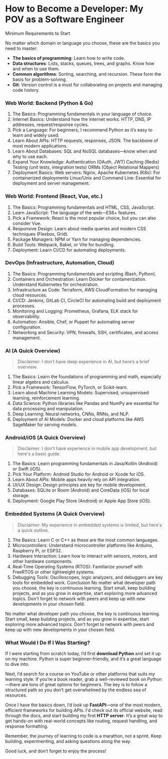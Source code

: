 # How to Become a Developer: My POV as a Software Engineer

Minimum Requirements to Start

No matter which domain or language you choose, these are the basics you need to master:

- **The basics of programming**: Learn how to write code.
- **Data structures**: Lists, stacks, queues, trees, and graphs. Know how and when to use them.
- **Common algorithms**: Sorting, searching, and recursion. These form the basis for problem-solving.
- **Git**: Version control is a must for collaborating on projects and managing code history.

### Web World: Backend (Python & Go)

1. The Basics: Programming fundamentals in your language of choice.
2. Internet Basics: Understand how the internet works.
HTTP, DNS, IP addresses, request/response cycles.
3. Pick a Language: For beginners, I recommend Python as it’s easy to learn and widely used.
4. Learn About APIs: HTTP requests, responses, JSON. The backbone of most modern applications.
5. Learn About Databases: SQL and NoSQL databases—know when and why to use each.
6. Expand Your Knowledge:
Authentication (OAuth, JWT)
Caching (Redis)
Testing (unit tests, integration tests)
ORMs (Object Relational Mappers)
7. Deployment Basics:
Web servers: Nginx, Apache
Kubernetes (K8s): For containerized deployments
Linux/Unix and Command Line: Essential for deployment and server management.

### Web World: Frontend (React, Vue, etc.)

1. The Basics: Programming fundamentals and HTML, CSS, JavaScript.
2. Learn JavaScript: The language of the web—ES6+ features.
3. Pick a Framework:
React is the most popular choice, but you can also consider Vue.
4. Responsive Design: Learn about media queries and modern CSS techniques (Flexbox, Grid).
5. Package Managers: NPM or Yarn for managing dependencies.
6. Build Tools: Webpack, Babel, or Vite for bundling.
7. Deployment:
Learn CI/CD for automating deployments.

### DevOps (Infrastructure, Automation, Cloud)

1. The Basics: Programming fundamentals and scripting (Bash, Python).
2. Containers and Orchestration:
Learn Docker for containerization.
Understand Kubernetes for orchestration.
3. Infrastructure as Code:
Terraform, AWS CloudFormation for managing cloud resources.
4. CI/CD: Jenkins, GitLab CI, CircleCI for automating build and deployment processes.
5. Monitoring and Logging: Prometheus, Grafana, ELK stack for observability.
6. Automation: Ansible, Chef, or Puppet for automating server configuration.
7. Networking and Security: VPN, firewalls, SSH, certificates, and access management.

### AI (A Quick Overview)

> Disclaimer: I don’t have deep experience in AI, but here’s a brief overview.
> 
1. The Basics: Learn the foundations of programming and math, especially linear algebra and calculus.
2. Pick a Framework: TensorFlow, PyTorch, or Scikit-learn.
3. Learn about Machine Learning Models: Supervised, unsupervised learning, reinforcement learning.
4. Data Science: Python libraries like Pandas and NumPy are essential for data processing and manipulation.
5. Deep Learning: Neural networks, CNNs, RNNs, and NLP.
6. Deployment of AI Models: Docker and cloud platforms like AWS SageMaker for serving models.

### Android/iOS (A Quick Overview)

> Disclaimer: I don't have experience in mobile app development, but here's a basic guide.
> 
1. The Basics: Learn programming fundamentals in Java/Kotlin (Android) or Swift (iOS).
2. Pick Your Platform: Android Studio for Android or Xcode for iOS.
3. Learn About APIs: Mobile apps heavily rely on API integration.
4. UI/UX Design: Design principles are key for mobile development.
5. Databases: SQLite or Room (Android) and CoreData (iOS) for local storage.
6. Deployment: Google Play Store (Android) or Apple App Store (iOS).

### Embedded Systems (A Quick Overview)

> Disclaimer: My experience in embedded systems is limited, but here's a quick outline.
> 
1. The Basics: Learn C or C++ as these are the most common languages.
2. Microcontrollers: Understand microcontroller platforms like Arduino, Raspberry Pi, or ESP32.
3. Hardware Interaction: Learn how to interact with sensors, motors, and other hardware components.
4. Real-Time Operating Systems (RTOS): Familiarize yourself with FreeRTOS or other lightweight systems.
5. Debugging Tools: Oscilloscopes, logic analyzers, and debuggers are key tools for embedded work.
Conclusion
No matter what developer path you choose, the key is continuous learning. Start small, keep building projects, and as you grow in expertise, start exploring more advanced topics. Don't forget to network with peers and keep up with new developments in your chosen field.

No matter what developer path you choose, the key is continuous learning. Start small, keep building projects, and as you grow in expertise, start exploring more advanced topics. Don't forget to network with peers and keep up with new developments in your chosen field.

### What Would I Do If I Was Starting?

If I were starting from scratch today, I’d first **download Python** and set it up on my machine. Python is super beginner-friendly, and it’s a great language to dive into.

Next, I’d search for a course on YouTube or other platforms that suits my learning style. If you’re a book reader, grab a well-reviewed book on Python—there are tons of great options for beginners. The key is to follow a structured path so you don’t get overwhelmed by the endless sea of resources.

Once I have the basics down, I’d look up **FastAPI**—one of the most modern, efficient frameworks for building APIs. I'd check out its official website, read through the docs, and start building my first **HTTP server**. It’s a great way to get hands-on with real-world concepts like routing, request handling, and response formatting.

Remember, the journey of learning to code is a marathon, not a sprint. Keep building, experimenting, and asking questions along the way.

Good luck, and don’t forget to enjoy the process!
